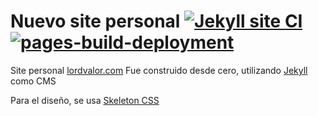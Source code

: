 # Nuevo site personal [![Jekyll site CI](https://github.com/vlozadadotcom/vlozadadotcom.github.io/actions/workflows/jekyll.yml/badge.svg)](https://github.com/vlozadadotcom/vlozadadotcom.github.io/actions/workflows/jekyll.yml) [![pages-build-deployment](https://github.com/vlozadadotcom/vlozadadotcom.github.io/actions/workflows/pages/pages-build-deployment/badge.svg)](https://github.com/vlozadadotcom/vlozadadotcom.github.io/actions/workflows/pages/pages-build-deployment)



Site personal [lordvalor.com](https://lordvalor.com)
Fue construido desde cero, utilizando [Jekyll][2] como CMS

Para el diseño, se usa [Skeleton CSS][1]

[1]: https://getskeleton.com
[2]: https://jekyllrb.com
